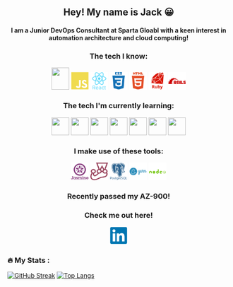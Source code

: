 
<body>
  <div>
    <h2 align="center"> Hey! My name is Jack &#128512; </h2>
    <h4 align="center"> I am a Junior DevOps Consultant at Sparta Gloabl with a keen interest in automation architecture and cloud computing! </h4>
  </div>
  
  <div>
    <h3 align="center"> The tech I know: </h3>
    <p align="center">
      <img src="https://cdn.jsdelivr.net/gh/devicons/devicon/icons/azure/azure-original-wordmark.svg" height="50" width="40"/>
      <img src="https://raw.githubusercontent.com/devicons/devicon/9f4f5cdb393299a81125eb5127929ea7bfe42889/icons/javascript/javascript-plain.svg" height="40" width="40">
      <img src="https://raw.githubusercontent.com/devicons/devicon/9f4f5cdb393299a81125eb5127929ea7bfe42889/icons/react/react-original-wordmark.svg" height="40" width="40">
      <img src="https://raw.githubusercontent.com/devicons/devicon/9f4f5cdb393299a81125eb5127929ea7bfe42889/icons/css3/css3-plain-wordmark.svg" height="40" width="40">
      <img src="https://raw.githubusercontent.com/devicons/devicon/9f4f5cdb393299a81125eb5127929ea7bfe42889/icons/html5/html5-plain-wordmark.svg" height="40" width="40">
      <img src="https://raw.githubusercontent.com/devicons/devicon/9f4f5cdb393299a81125eb5127929ea7bfe42889/icons/ruby/ruby-plain-wordmark.svg" height="40" width="40">
      <img src="https://raw.githubusercontent.com/devicons/devicon/9f4f5cdb393299a81125eb5127929ea7bfe42889/icons/rails/rails-plain-wordmark.svg" height="40" width="40">
    </p>
   </div>
  
  <div>
    <h3 align="center"> The tech I'm currently learning: </h3>
    <p align="center">
      <img src="https://cdn.jsdelivr.net/gh/devicons/devicon/icons/python/python-original-wordmark.svg" height="40" width="40"/>
      <img src="https://cdn.jsdelivr.net/gh/devicons/devicon/icons/amazonwebservices/amazonwebservices-plain-wordmark.svg" height="40" width="40"/>
      <img src="https://cdn.jsdelivr.net/gh/devicons/devicon/icons/ansible/ansible-original-wordmark.svg" height="40" width="40"/>
      <img src="https://cdn.jsdelivr.net/gh/devicons/devicon/icons/jenkins/jenkins-original.svg" height="40" width="40"/>
      <img src="https://cdn.jsdelivr.net/gh/devicons/devicon/icons/kubernetes/kubernetes-plain-wordmark.svg" height="40" width="40"/>
      <img src="https://cdn.jsdelivr.net/gh/devicons/devicon/icons/docker/docker-plain-wordmark.svg" height="40" width="40"/>
      <img src="https://cdn.jsdelivr.net/gh/devicons/devicon/icons/terraform/terraform-original.svg" height="40" width="40"/>
    </p>
  </div>
  
  <div>
    <h3 align="center"> I make use of these tools: </h3>
    <p align="center">
    <img src="https://raw.githubusercontent.com/devicons/devicon/9f4f5cdb393299a81125eb5127929ea7bfe42889/icons/jasmine/jasmine-plain-wordmark.svg" height="40" width="40">
    <img src="https://raw.githubusercontent.com/devicons/devicon/9f4f5cdb393299a81125eb5127929ea7bfe42889/icons/jest/jest-plain.svg" height="40" width="40">
    <img src="https://raw.githubusercontent.com/devicons/devicon/9f4f5cdb393299a81125eb5127929ea7bfe42889/icons/postgresql/postgresql-plain-wordmark.svg" height="40" width="40">
    <img src="https://raw.githubusercontent.com/devicons/devicon/9f4f5cdb393299a81125eb5127929ea7bfe42889/icons/yarn/yarn-original-wordmark.svg" height="40" width="40">
    <img src="https://raw.githubusercontent.com/devicons/devicon/9f4f5cdb393299a81125eb5127929ea7bfe42889/icons/nodejs/nodejs-plain-wordmark.svg" height="40" width="40">
    </p>
  </div>
  
  <div>
      <h3 align="center"> 
        <p> Recently passed my AZ-900! </p>
    </h3>
  </div>  
  
  <div>
    <h3 align="center"> Check me out here! </h3>
    <p align="center">
      <a href="https://www.linkedin.com/in/jack-hooper-5651b5166/">
        <img src="https://raw.githubusercontent.com/devicons/devicon/9f4f5cdb393299a81125eb5127929ea7bfe42889/icons/linkedin/linkedin-original.svg" height="40" width="40">
      </a>
    </p>
  </div>
</body>

### :fire: My Stats :
[![GitHub Streak](http://github-readme-streak-stats.herokuapp.com?user=crotchetycrow&theme=dark&background=000000)](https://git.io/streak-stats)
[![Top Langs](https://github-readme-stats.vercel.app/api/top-langs/?username=crotchetycrow&layout=compact&theme=vision-friendly-dark)](https://github.com/anuraghazra/github-readme-stats)

<!--
**crotchetycrow/crotchetycrow** is a ✨ _special_ ✨ repository because its `README.md` (this file) appears on your GitHub profile.

Here are some ideas to get you started:

- 🔭 I’m currently working on ...
- 🌱 I’m currently learning ...
- 👯 I’m looking to collaborate on ...
- 🤔 I’m looking for help with ...
- 💬 Ask me about ...
- 📫 How to reach me: ...
- 😄 Pronouns: ...
- ⚡ Fun fact: ...
-->
